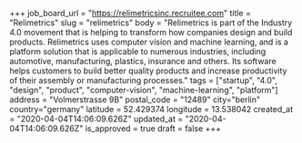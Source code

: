 +++
job_board_url = "https://relimetricsinc.recruitee.com"
title = "Relimetrics"
slug = "relimetrics"
body = "Relimetrics is part of the Industry 4.0 movement that is helping to transform how companies design and build products. Relimetrics uses computer vision and machine learning, and is a platform solution that is applicable to numerous industries, including automotive, manufacturing, plastics, insurance and others. Its software helps customers to build better quality products and increase productivity of their assembly or manufacturing processes."
tags = ["startup", "4.0", "design", "product", "computer-vision", "machine-learning", "platform"]
address = "Volmerstrasse 9B"
postal_code = "12489"
city="berlin"
country="germany"
latitude = 52.429374
longitude = 13.538042
created_at = "2020-04-04T14:06:09.626Z"
updated_at = "2020-04-04T14:06:09.626Z"
is_approved = true
draft = false
+++
